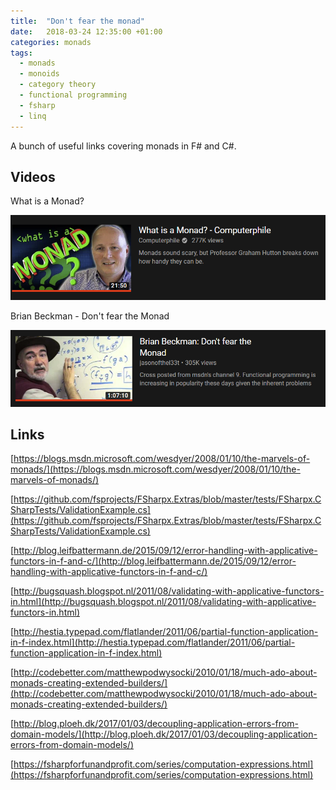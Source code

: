 ```yaml
---
title:  "Don't fear the monad"
date:   2018-03-24 12:35:00 +01:00
categories: monads
tags: 
  - monads
  - monoids
  - category theory
  - functional programming
  - fsharp
  - linq
---
```

A bunch of useful links covering monads in F# and C#.

## Videos

What is a Monad?

[![What is a monad?](/assets/monads-01-what-is-a-monad.png)](https://www.youtube.com/watch?v=t1e8gqXLbsU)

Brian Beckman - Don't fear the Monad

[![Don't fear the Monad](/assets/monads-02-dont-fear-the-monad.png)](https://www.youtube.com/watch?v=ZhuHCtR3xq8)

## Links

[https://blogs.msdn.microsoft.com/wesdyer/2008/01/10/the-marvels-of-monads/](https://blogs.msdn.microsoft.com/wesdyer/2008/01/10/the-marvels-of-monads/)

[https://github.com/fsprojects/FSharpx.Extras/blob/master/tests/FSharpx.CSharpTests/ValidationExample.cs](https://github.com/fsprojects/FSharpx.Extras/blob/master/tests/FSharpx.CSharpTests/ValidationExample.cs)

[http://blog.leifbattermann.de/2015/09/12/error-handling-with-applicative-functors-in-f-and-c/](http://blog.leifbattermann.de/2015/09/12/error-handling-with-applicative-functors-in-f-and-c/)

[http://bugsquash.blogspot.nl/2011/08/validating-with-applicative-functors-in.html](http://bugsquash.blogspot.nl/2011/08/validating-with-applicative-functors-in.html)

[http://hestia.typepad.com/flatlander/2011/06/partial-function-application-in-f-index.html](http://hestia.typepad.com/flatlander/2011/06/partial-function-application-in-f-index.html)

[http://codebetter.com/matthewpodwysocki/2010/01/18/much-ado-about-monads-creating-extended-builders/](http://codebetter.com/matthewpodwysocki/2010/01/18/much-ado-about-monads-creating-extended-builders/)

[http://blog.ploeh.dk/2017/01/03/decoupling-application-errors-from-domain-models/](http://blog.ploeh.dk/2017/01/03/decoupling-application-errors-from-domain-models/)

[https://fsharpforfunandprofit.com/series/computation-expressions.html](https://fsharpforfunandprofit.com/series/computation-expressions.html)
